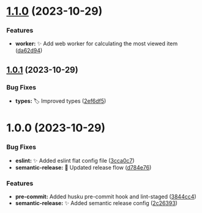 # [1.1.0](https://github.com/pato001/swapi/compare/v1.0.1...v1.1.0) (2023-10-29)


### Features

* **worker:** :sparkles: Add web worker for calculating the most viewed item ([da62d94](https://github.com/pato001/swapi/commit/da62d94f26d7c8283840e6a88fe63096f977b30a))

## [1.0.1](https://github.com/pato001/swapi/compare/v1.0.0...v1.0.1) (2023-10-29)


### Bug Fixes

* **types:** 🏷️ Improved types ([2ef6df5](https://github.com/pato001/swapi/commit/2ef6df57acb6cf464d24920d03c3fb3b8244f81c))

# 1.0.0 (2023-10-29)


### Bug Fixes

* **eslint:** :sparkles: Added eslint flat config file ([3cca0c7](https://github.com/pato001/swapi/commit/3cca0c71c04f16be1d58ec012b44755fef519fa4))
* **semantic-release:** :rocket: Updated release flow ([d784e76](https://github.com/pato001/swapi/commit/d784e76063443ebacb060d086d8cf31b2a1a9d48))


### Features

* **pre-commit:** Added husku pre-commit hook and lint-staged ([3844cc4](https://github.com/pato001/swapi/commit/3844cc4dcdd946aaebf53043ab58a1391a64a02c))
* **semantic-release:** :sparkles: Added semantic release config ([2c26393](https://github.com/pato001/swapi/commit/2c26393db7a0cf3e2c2a4a1fbb5b77d4f3103f9e))
